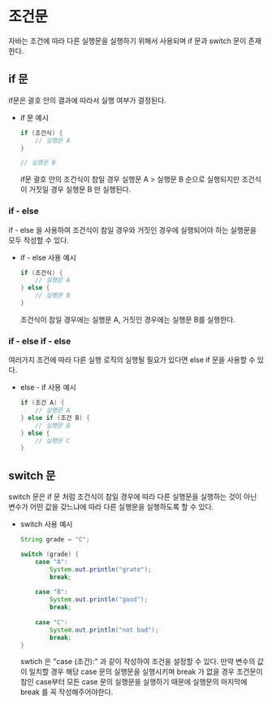 # 조건문

자바는 조건에 따라 다른 실행문을 실행하기 위해서 사용되며 if 문과 switch 문이 존재한다.

## if 문

if문은 괄호 안의 결과에 따라서 실행 여부가 결정된다.

- if 문 예시
	```java
	if (조건식) {
		// 실행문 A
	}
	
	// 실행문 B
	```

	if문 괄호 안의 조건식이 참일 경우 실행문 A > 실행문 B 순으로 실행되지만 조건식이 거짓일 경우 실행문 B 만 실행된다.

### if - else

if - else 을 사용하여 조건식이 참일 경우와 거짓인 경우에 실행되어야 하는 실행문을 모두 작성할 수 있다.

- if - else 사용 예시
	```java
	if (조건식) {
		// 실행문 A
	} else {
		// 실행문 B
	}
	```

	조건식이 참일 경우에는 실행문 A, 거짓인 경우에는 실행문 B를 실행한다. 

### if - else if - else

여러가지 조건에 따라 다른 실행 로직의 실행될 필요가 있다면 else if 문을 사용할 수 있다.

- else - if 사용 예시
	```java
	if (조건 A) {
		// 실행문 A
	} else if (조건 B) {
		// 실행문 B
	} else {
		// 실행문 C
	}
	```


## switch 문

switch 문은 if 문 처럼 조건식이 참일 경우에 따라 다른 실행문을 실행하는 것이 아닌 변수가 어떤 값을 갖느냐에 따라 다른 실행문을 실행하도록 할 수 있다.

- switch 사용 예시
	```java
	String grade = "C";
	
	switch (grade) {
		case "A": 
			System.out.println("grate");
			break;
		
		case "B":
			System.out.println("good");
			break;
		
		case "C":
			System.out.println("not bad");
			break;
	}
	```

	swtich 은 "case (조건):" 과 같이 작성하여 조건을 설정할 수 있다. 만약 변수의 값이 일치할 경우 해당 case 문의 실행문을 실행시키며 break 가 없을 경우 조건문이 참인 case부터 모든 case 문의 실행문을 실행하기 때문에 실행문의 마지막에 break 를 꼭 작성해주어야한다.





